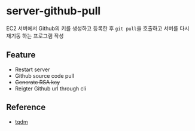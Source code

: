 # server-github-pull
EC2 서버에서 Github의 키를 생성하고 등록한 후 `git pull`을 호출하고 서버를 다시 재기동 하는 프로그램 작성

## Feature
- Restart server
- Github source code pull
- ~~Generate RSA key~~
- Reigter Github url through cli



## Reference
- [tqdm](https://github.com/tqdm/tqdm)
